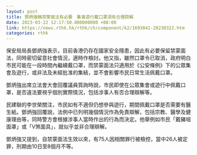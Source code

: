 ```yaml
---
layout: post
title: 鄧炳強稱禁蒙面法有必要　集會遊行戴口罩須有合理辯解
date: 2023-03-22 12:17:50.000000000 +08:00
link: https://news.rthk.hk/rthk/ch/component/k2/1693041-20230322.htm
categories: rthk
---
```


保安局局長鄧炳強表示，目前香港仍存在國家安全隱患，因此有必要保留禁蒙面法，同時密切留意社會情況，適時作檢討。他又指，雖然口罩令已取消，政府明白市民可能在一段時間內繼續戴口罩，而禁蒙面法只適用於《公安條例》下的公眾集會及遊行，或非法及未經批准的集結，並不會影響市民日常生活佩戴口罩。

鄧炳強出席立法會大會回覆議員質詢時說，市民即使在公眾集會或遊行中佩戴口罩，是否違法要視乎個別實際情況，包括涉事人有否合理辯解等。

民建聯的李世榮關注，市民如有不適但仍想參與遊行，期間佩戴口罩是否需要有醫生紙。鄧炳強回覆說，法例中已列明幾個情況作為免責辯解，包括宗教、醫學及健康理由等，同時警方會根據涉事人當時作出的行為而決定。他舉例如市民「戴豬咀面罩」或「V煞面具」，就似乎並非合理辯解。

鄧炳強又提到，自禁蒙面法生效以來，有75人因相關罪行被檢控，當中26人被定罪，刑期由10日至8個月不等。
